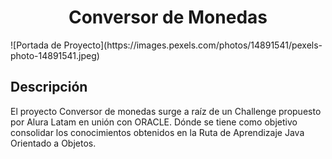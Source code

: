 <h1 align="center" color="#DA70D6"> Conversor de Monedas </h1>
![Portada de Proyecto](https://images.pexels.com/photos/14891541/pexels-photo-14891541.jpeg)
<h2>Descripción</h2>
El proyecto Conversor de monedas surge a raíz de un Challenge propuesto por Alura Latam en unión con ORACLE. Dónde se tiene como objetivo consolidar los conocimientos obtenidos en la Ruta de Aprendizaje <span>Java Orientado a Objetos</span>.  
